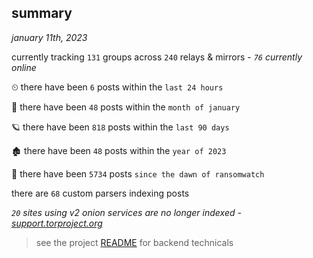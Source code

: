 
## summary
_january 11th, 2023_

currently tracking `131` groups across `240` relays & mirrors - _`76` currently online_

⏲ there have been `6` posts within the `last 24 hours`

🦈 there have been `48` posts within the `month of january`

🪐 there have been `818` posts within the `last 90 days`

🏚 there have been `48` posts within the `year of 2023`

🦕 there have been `5734` posts `since the dawn of ransomwatch`

there are `68` custom parsers indexing posts

_`20` sites using v2 onion services are no longer indexed - [support.torproject.org](https://support.torproject.org/onionservices/v2-deprecation/)_

> see the project [README](https://github.com/joshhighet/ransomwatch#ransomwatch--) for backend technicals

